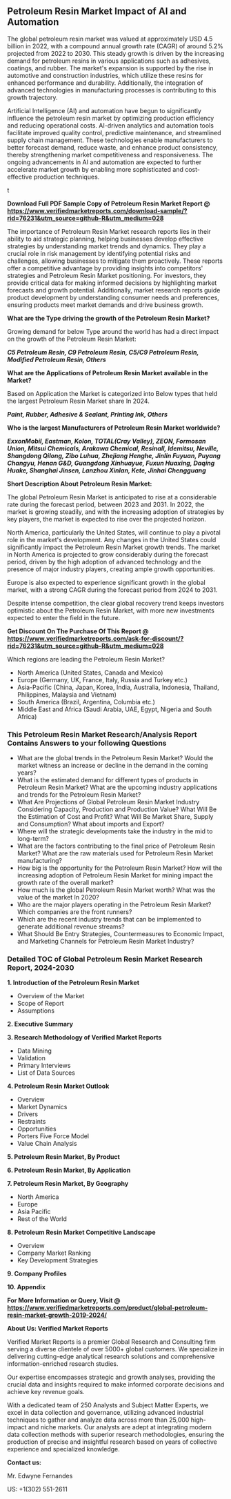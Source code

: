 <h2>Petroleum Resin Market Impact of AI and Automation</h2><p>The global petroleum resin market was valued at approximately USD 4.5 billion in 2022, with a compound annual growth rate (CAGR) of around 5.2% projected from 2022 to 2030. This steady growth is driven by the increasing demand for petroleum resins in various applications such as adhesives, coatings, and rubber. The market's expansion is supported by the rise in automotive and construction industries, which utilize these resins for enhanced performance and durability. Additionally, the integration of advanced technologies in manufacturing processes is contributing to this growth trajectory.</p><p>Artificial Intelligence (AI) and automation have begun to significantly influence the petroleum resin market by optimizing production efficiency and reducing operational costs. AI-driven analytics and automation tools facilitate improved quality control, predictive maintenance, and streamlined supply chain management. These technologies enable manufacturers to better forecast demand, reduce waste, and enhance product consistency, thereby strengthening market competitiveness and responsiveness. The ongoing advancements in AI and automation are expected to further accelerate market growth by enabling more sophisticated and cost-effective production techniques.</p>t</p><p id="" class=""><strong>Download Full PDF Sample Copy of Petroleum Resin Market Report @ <a href="https://www.verifiedmarketreports.com/download-sample/?rid=76231&utm_source=github-R&utm_medium=028" target="_blank">https://www.verifiedmarketreports.com/download-sample/?rid=76231&utm_source=github-R&utm_medium=028</a></strong></p><p>The importance of&nbsp;Petroleum Resin Market research reports lies in their ability to aid strategic planning, helping businesses develop effective strategies by understanding market trends and dynamics. They play a crucial role in risk management by identifying potential risks and challenges, allowing businesses to mitigate them proactively. These reports offer a competitive advantage by providing insights into competitors' strategies and Petroleum Resin Market positioning. For investors, they provide critical data for making informed decisions by highlighting market forecasts and growth potential. Additionally, market research reports guide product development by understanding consumer needs and preferences, ensuring products meet market demands and drive business growth.</p><p><strong>What are the&nbsp;Type driving the growth of the Petroleum Resin Market?</strong></p><p id="" class="">Growing demand for below Type around the world has had a direct impact on the growth of the Petroleum Resin Market:</p><em><strong>C5 Petroleum Resin, C9 Petroleum Resin, C5/C9 Petroleum Resin, Modified Petroleum Resin, Others</strong></em></p><strong>What are the&nbsp;Applications&nbsp;of Petroleum Resin Market available in the Market?</strong></p><p id="" class="">Based on Application the Market is categorized into Below types that held the largest Petroleum Resin Market share In 2024.</p><em><strong>Paint, Rubber, Adhesive & Sealant, Printing Ink, Others</strong></em></p><strong>Who is the largest Manufacturers of Petroleum Resin Market worldwide?</strong></p><p><em><strong>ExxonMobil, Eastman, Kolon, TOTAL(Cray Valley), ZEON, Formosan Union, Mitsui Chemicals, Arakawa Chemical, Resinall, Idemitsu, Neville, Shangdong Qilong, Zibo Luhua, Zhejiang Henghe, Jinlin Fuyuan, Puyang Changyu, Henan G&D, Guangdong Xinhuayue, Fuxun Huaxing, Daqing Huake, Shanghai Jinsen, Lanzhou Xinlan, Kete, Jinhai Chengguang</strong></em></p><p id="" class=""><strong>Short Description About Petroleum Resin Market:</strong></p><p>The global Petroleum Resin Market is anticipated to rise at a considerable rate during the forecast period, between 2023 and 2031. In 2022, the market is growing steadily, and with the increasing adoption of strategies by key players, the market is expected to rise over the projected horizon.</p><p>North America, particularly the United States, will continue to play a pivotal role in the market's development. Any changes in the United States could significantly impact the Petroleum Resin Market growth trends. The market in North America is projected to grow considerably during the forecast period, driven by the high adoption of advanced technology and the presence of major industry players, creating ample growth opportunities.</p><p>Europe is also expected to experience significant growth in the global market, with a strong CAGR during the forecast period from 2024 to 2031.</p><p>Despite intense competition, the clear global recovery trend keeps investors optimistic about the Petroleum Resin Market, with more new investments expected to enter the field in the future.</p><p id="" class=""><strong>Get Discount On The Purchase Of This Report @ <a href="https://www.verifiedmarketreports.com/ask-for-discount/?rid=76231&utm_source=github-R&utm_medium=028" target="_blank">https://www.verifiedmarketreports.com/ask-for-discount/?rid=76231&utm_source=github-R&utm_medium=028</a></strong></p>Which regions are leading the Petroleum Resin Market?</p><ul><li>North America (United States, Canada and Mexico)</li><li>Europe (Germany, UK, France, Italy, Russia and Turkey etc.)</li><li>Asia-Pacific (China, Japan, Korea, India, Australia, Indonesia, Thailand, Philippines, Malaysia and Vietnam)</li><li>South America (Brazil, Argentina, Columbia etc.)</li><li>Middle East and Africa (Saudi Arabia, UAE, Egypt, Nigeria and South Africa)</li></ul><h3 id="" class="">This Petroleum Resin Market Research/Analysis Report Contains Answers to your following Questions</h3><ul><li>What are the global trends in the Petroleum Resin Market? Would the market witness an increase or decline in the demand in the coming years?</li><li>What is the estimated demand for different types of products in Petroleum Resin Market? What are the upcoming industry applications and trends for the Petroleum Resin Market?</li><li>What Are Projections of Global Petroleum Resin Market Industry Considering Capacity, Production and Production Value? What Will Be the Estimation of Cost and Profit? What Will Be Market Share, Supply and Consumption? What about imports and Export?</li><li>Where will the strategic developments take the industry in the mid to long-term?</li><li>What are the factors contributing to the final price of Petroleum Resin Market? What are the raw materials used for Petroleum Resin Market manufacturing?</li><li>How big is the opportunity for the Petroleum Resin Market? How will the increasing adoption of Petroleum Resin Market for mining impact the growth rate of the overall market?</li><li>How much is the global Petroleum Resin Market worth? What was the value of the market In 2020?</li><li>Who are the major players operating in the Petroleum Resin Market? Which companies are the front runners?</li><li>Which are the recent industry trends that can be implemented to generate additional revenue streams?</li><li>What Should Be Entry Strategies, Countermeasures to Economic Impact, and Marketing Channels for Petroleum Resin Market Industry?</li></ul><h3 id="" class="">Detailed TOC of Global Petroleum Resin Market Research Report, 2024-2030</h3><p id="" class=""><strong>1. Introduction of the Petroleum Resin Market</strong></p><ul><li>Overview of the Market</li><li>Scope of Report</li><li>Assumptions</li></ul><p id="" class=""><strong>2. Executive Summary</strong></p><p id="" class=""><strong>3. Research Methodology of Verified Market Reports</strong></p><ul><li>Data Mining</li><li>Validation</li><li>Primary Interviews</li><li>List of Data Sources</li></ul><p id="" class=""><strong>4. Petroleum Resin Market Outlook</strong></p><ul><li>Overview</li><li>Market Dynamics</li><li>Drivers</li><li>Restraints</li><li>Opportunities</li><li>Porters Five Force Model</li><li>Value Chain Analysis</li></ul><p id="" class=""><strong>5. Petroleum Resin Market, By Product</strong></p><p id="" class=""><strong>6. Petroleum Resin Market, By Application</strong></p><p id="" class=""><strong>7. Petroleum Resin Market, By Geography</strong></p><ul><li>North America</li><li>Europe</li><li>Asia Pacific</li><li>Rest of the World</li></ul><p id="" class=""><strong>8. Petroleum Resin Market Competitive Landscape</strong></p><ul><li>Overview</li><li>Company Market Ranking</li><li>Key Development Strategies</li></ul><p id="" class=""><strong>9. Company Profiles</strong></p><p id="" class=""><strong>10. Appendix</strong></p><p id="" class=""><strong>For More Information or Query, Visit @ <a href="https://www.verifiedmarketreports.com/product/global-petroleum-resin-market-growth-2019-2024/" target="_blank">https://www.verifiedmarketreports.com/product/global-petroleum-resin-market-growth-2019-2024/</a></strong></p><p id="" class=""><strong>About Us: Verified Market Reports</strong></p><p id="" class="">Verified Market Reports is a premier Global Research and Consulting firm serving a diverse clientele of over 5000+ global customers. We specialize in delivering cutting-edge analytical research solutions and comprehensive information-enriched research studies.</p><p id="" class="">Our expertise encompasses strategic and growth analyses, providing the crucial data and insights required to make informed corporate decisions and achieve key revenue goals.</p><p id="" class="">With a dedicated team of 250 Analysts and Subject Matter Experts, we excel in data collection and governance, utilizing advanced industrial techniques to gather and analyze data across more than 25,000 high-impact and niche markets. Our analysts are adept at integrating modern data collection methods with superior research methodologies, ensuring the production of precise and insightful research based on years of collective experience and specialized knowledge.</p><p id="" class=""><strong>Contact us:</strong></p><p id="" class="">Mr. Edwyne Fernandes</p><p id="" class="">US: +1(302) 551-2611</p>